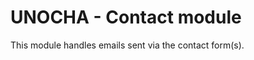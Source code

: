 UNOCHA - Contact module
=======================

This module handles emails sent via the contact form(s).
